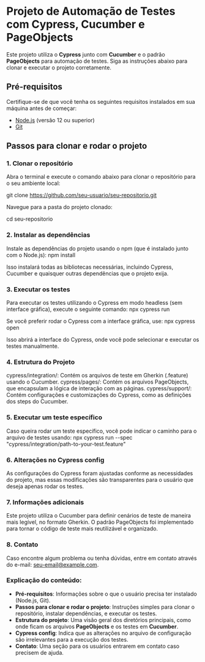 # Projeto de Automação de Testes com Cypress, Cucumber e PageObjects

Este projeto utiliza o **Cypress** junto com **Cucumber** e o padrão **PageObjects** para automação de testes. Siga as instruções abaixo para clonar e executar o projeto corretamente.

## Pré-requisitos

Certifique-se de que você tenha os seguintes requisitos instalados em sua máquina antes de começar:

- [Node.js](https://nodejs.org/) (versão 12 ou superior)
- [Git](https://git-scm.com/)

## Passos para clonar e rodar o projeto

### 1. Clonar o repositório

Abra o terminal e execute o comando abaixo para clonar o repositório para o seu ambiente local:


git clone https://github.com/seu-usuario/seu-repositorio.git

Navegue para a pasta do projeto clonado:

cd seu-repositorio


### 2. Instalar as dependências
Instale as dependências do projeto usando o npm (que é instalado junto com o Node.js):
npm install

Isso instalará todas as bibliotecas necessárias, incluindo Cypress, Cucumber e quaisquer outras dependências que o projeto exija.

### 3. Executar os testes
Para executar os testes utilizando o Cypress em modo headless (sem interface gráfica), execute o seguinte comando:
npx cypress run

Se você preferir rodar o Cypress com a interface gráfica, use:
npx cypress open

Isso abrirá a interface do Cypress, onde você pode selecionar e executar os testes manualmente.

### 4. Estrutura do Projeto
cypress/integration/: Contém os arquivos de teste em Gherkin (.feature) usando o Cucumber.
cypress/pages/: Contém os arquivos PageObjects, que encapsulam a lógica de interação com as páginas.
cypress/support/: Contém configurações e customizações do Cypress, como as definições dos steps do Cucumber.

### 5. Executar um teste específico
Caso queira rodar um teste específico, você pode indicar o caminho para o arquivo de testes usando:
npx cypress run --spec "cypress/integration/path-to-your-test.feature"

### 6. Alterações no Cypress config
As configurações do Cypress foram ajustadas conforme as necessidades do projeto, mas essas modificações são transparentes para o usuário que deseja apenas rodar os testes.

### 7. Informações adicionais
Este projeto utiliza o Cucumber para definir cenários de teste de maneira mais legível, no formato Gherkin.
O padrão PageObjects foi implementado para tornar o código de teste mais reutilizável e organizado.

### 8. Contato
Caso encontre algum problema ou tenha dúvidas, entre em contato através do e-mail: seu-email@example.com.


### Explicação do conteúdo:

- **Pré-requisitos**: Informações sobre o que o usuário precisa ter instalado (Node.js, Git).
- **Passos para clonar e rodar o projeto**: Instruções simples para clonar o repositório, instalar dependências, e executar os testes.
- **Estrutura do projeto**: Uma visão geral dos diretórios principais, como onde ficam os arquivos **PageObjects** e os testes em **Cucumber**.
- **Cypress config**: Indica que as alterações no arquivo de configuração são irrelevantes para a execução dos testes.
- **Contato**: Uma seção para os usuários entrarem em contato caso precisem de ajuda.

